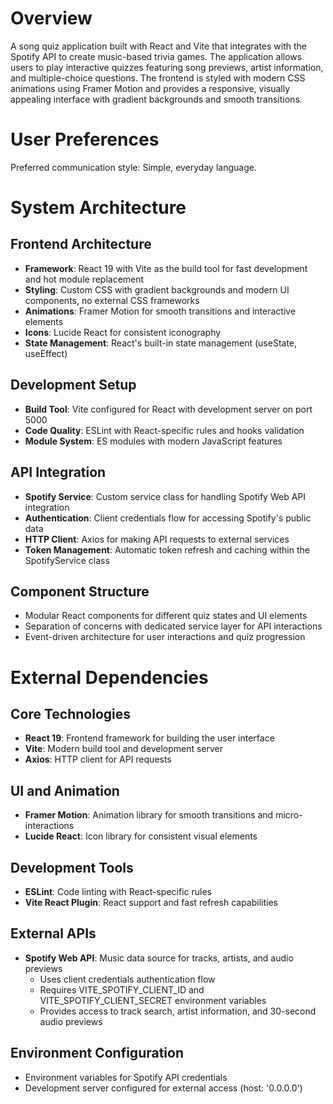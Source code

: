 # Overview

A song quiz application built with React and Vite that integrates with the Spotify API to create music-based trivia games. The application allows users to play interactive quizzes featuring song previews, artist information, and multiple-choice questions. The frontend is styled with modern CSS animations using Framer Motion and provides a responsive, visually appealing interface with gradient backgrounds and smooth transitions.

# User Preferences

Preferred communication style: Simple, everyday language.

# System Architecture

## Frontend Architecture
- **Framework**: React 19 with Vite as the build tool for fast development and hot module replacement
- **Styling**: Custom CSS with gradient backgrounds and modern UI components, no external CSS frameworks
- **Animations**: Framer Motion for smooth transitions and interactive elements
- **Icons**: Lucide React for consistent iconography
- **State Management**: React's built-in state management (useState, useEffect)

## Development Setup
- **Build Tool**: Vite configured for React with development server on port 5000
- **Code Quality**: ESLint with React-specific rules and hooks validation
- **Module System**: ES modules with modern JavaScript features

## API Integration
- **Spotify Service**: Custom service class for handling Spotify Web API integration
- **Authentication**: Client credentials flow for accessing Spotify's public data
- **HTTP Client**: Axios for making API requests to external services
- **Token Management**: Automatic token refresh and caching within the SpotifyService class

## Component Structure
- Modular React components for different quiz states and UI elements
- Separation of concerns with dedicated service layer for API interactions
- Event-driven architecture for user interactions and quiz progression

# External Dependencies

## Core Technologies
- **React 19**: Frontend framework for building the user interface
- **Vite**: Modern build tool and development server
- **Axios**: HTTP client for API requests

## UI and Animation
- **Framer Motion**: Animation library for smooth transitions and micro-interactions
- **Lucide React**: Icon library for consistent visual elements

## Development Tools
- **ESLint**: Code linting with React-specific rules
- **Vite React Plugin**: React support and fast refresh capabilities

## External APIs
- **Spotify Web API**: Music data source for tracks, artists, and audio previews
  - Uses client credentials authentication flow
  - Requires VITE_SPOTIFY_CLIENT_ID and VITE_SPOTIFY_CLIENT_SECRET environment variables
  - Provides access to track search, artist information, and 30-second audio previews

## Environment Configuration
- Environment variables for Spotify API credentials
- Development server configured for external access (host: '0.0.0.0')